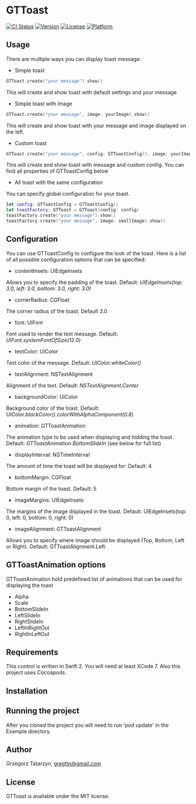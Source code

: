 # GTToast

[![CI Status](http://img.shields.io/travis/gregttn/GTToast.svg?style=flat)](https://travis-ci.org/gregttn/GTToast)
[![Version](https://img.shields.io/cocoapods/v/GTToast.svg?style=flat)](http://cocoapods.org/pods/GTToast)
[![License](https://img.shields.io/cocoapods/l/GTToast.svg?style=flat)](http://cocoapods.org/pods/GTToast)
[![Platform](https://img.shields.io/cocoapods/p/GTToast.svg?style=flat)](http://cocoapods.org/pods/GTToast)

## Usage

There are multiple ways you can display toast message:

* Simple toast

```swift
GTToast.create("your message").show()
```
This will create and show toast with default settings and your message

* Simple toast with image

```swift
GTToast.create("your message", image: yourImage).show()
```

This will create and show toast with your message and image displayed on the left.

* Custom toast

```swift
GTToast.create("your message", config: GTToastConfig(), image: yourImage).show()
```

This will create and show toast with message and custom config. You can find all properties of GTToastConfig below

* All toast with the same configuration

You can specify global configuration for your toast.

```swift
let config: GTToastConfig = GTToastConfig()
let toastFactory: GTToast = GTToast(config: config)
toastFactory.create("your message").show()
toastFactory.create("your message", image: smallImage).show()
```
## Configuration

You can use GTToastConfig to configure the look of the toast. Here is a list of all possible configuration options that can be specified:

* contentInsets: UIEdgeInsets

Allows you to specify the padding of the toast. Default: *UIEdgeInsets(top: 3.0, left: 3.0, bottom: 3.0, right: 3.0)*

* cornerRadius: CGFloat

The corner radius of the toast. Default 3.0

* font: UIFont

Font used to render the text message. Default: *UIFont.systemFontOfSize(12.0)*

* textColor: UIColor

Text color of the message. Default: *UIColor.whiteColor()*

* textAlignment: NSTextAlignment

Alignment of the text. Default: *NSTextAlignment.Center*

* backgroundColor: UIColor

Background color of the toast. Default: *UIColor.blackColor().colorWithAlphaComponent(0.8)*

* animation: GTToastAnimation

The animation type to be used when displaying and hidding the toast. Default: *GTToastAnimation.BottomSlideIn* (see below for full list)

* displayInterval: NSTimeInterval

The amount of time the toast will be displayed for: Default: 4

* bottomMargin: CGFloat

Bottom margin of the toast. Default: 5

* imageMargins: UIEdgeInsets

The margins of the image displayed in the toast. Default: UIEdgeInsets(top: 0, left: 0, bottom: 0, right: 0)


* imageAlignment: GTToastAlignment

Allows you to specify where image should be displayed (Top, Bottom, Left or Right). Default: GTToastAlignment.Left


## GTToastAnimation options

GTToastAnimation hold predefined list of animations that can be used for displaying the toast

* Alpha
* Scale
* BottomSlideIn
* LeftSlideIn
* RightSlideIn
* LeftInRightOut
* RightInLeftOut

## Requirements

This control is written in Swift 2. You will need at least XCode 7.
Also this project uses Cocoapods.

## Installation

## Running the project

After you cloned the project you will need to run 'pod update' in the Example directory.

## Author

Grzegorz Tatarzyn, gregttn@gmail.com

## License

GTToast is available under the MIT license.
